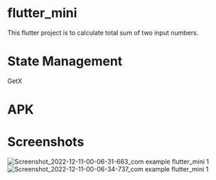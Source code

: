 # flutter_mini

This flutter project is to calculate total sum of two input numbers.

# State Management
 
 GetX
 
 # APK
 
 
 # Screenshots
 
![Screenshot_2022-12-11-00-06-31-663_com example flutter_mini 1](https://user-images.githubusercontent.com/45558142/206868022-65d1761a-fbd2-46ef-aaef-61d2cefee952.jpg)
![Screenshot_2022-12-11-00-06-34-737_com example flutter_mini 1](https://user-images.githubusercontent.com/45558142/206868039-70f9739a-7484-4123-8504-796a0043b5db.jpg)
